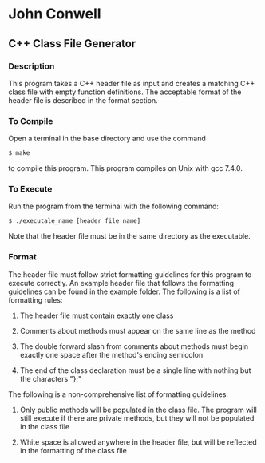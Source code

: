 # John Conwell

## C++ Class File Generator

### Description
This program takes a C++ header file as input and creates a matching C++ class file with empty function definitions. The acceptable format of the header file is described in the format section.

### To Compile
Open a terminal in the base directory and use the command
```bash
$ make
```
to compile this program. This program compiles on Unix with gcc 7.4.0.

### To Execute
Run the program from the terminal with the following command:
```bash
$ ./executale_name [header file name]
```
Note that the header file must be in the same directory as the executable.

### Format
The header file must follow strict formatting guidelines for this program to execute correctly. An example header file that follows the formatting guidelines can be found in the example folder. The following is a list of formatting rules:

1) The header file must contain exactly one class

2) Comments about methods must appear on the same line as the method

3) The double forward slash from comments about methods must begin exactly one space after the method's ending semicolon

3) The end of the class declaration must be a single line with nothing but the characters "};"

The following is a non-comprehensive list of formatting guidelines:

1) Only public methods will be populated in the class file. The program will still execute if there are private methods, but they will not be populated in the class file

2) White space is allowed anywhere in the header file, but will be reflected in the formatting of the class file
